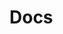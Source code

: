 # Docs

<!-- source a/b/c.ts --pick "Pick" -->
<!-- /source -->

<!-- source ./a/b/c.ts --pick "Pick" -->
<!-- /source -->

<!-- source **/*.ts -->
<!-- /source -->

<!-- source ./**/*.ts -->
<!-- /source -->